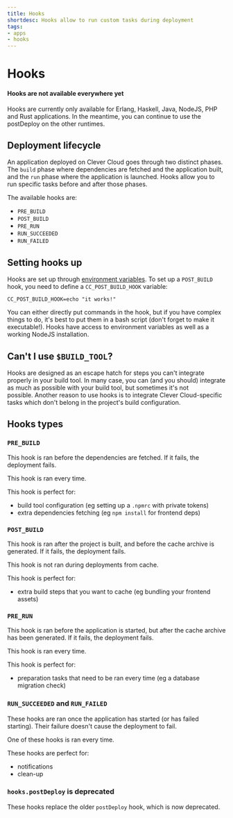 ```yaml
---
title: Hooks
shortdesc: Hooks allow to run custom tasks during deployment
tags:
- apps
- hooks
---
```


# Hooks

<div class="panel panel-warning">
  <div class="panel-heading">
     <h4>Hooks are not available everywhere yet</h4>
  </div>
  <div class="panel-body">
    Hooks are currently only available for Erlang, Haskell, Java, NodeJS, PHP and Rust
    applications. In the meantime, you can continue to use the postDeploy on
    the other runtimes.
  </div>
</div>

## Deployment lifecycle

An application deployed on Clever Cloud goes through two distinct phases. The
`build` phase where dependencies are fetched and the application built, and the
`run` phase where the application is launched. Hooks allow you to run specific
tasks before and after those phases.

The available hooks are:

 - `PRE_BUILD`
 - `POST_BUILD`
 - `PRE_RUN`
 - `RUN_SUCCEEDED`
 - `RUN_FAILED`

## Setting hooks up

Hooks are set up through [environment
variables](https://www.clever-cloud.com/doc/admin-console/environment-variables/).
To set up a `POST_BUILD` hook, you need to define a `CC_POST_BUILD_HOOK`
variable:

	CC_POST_BUILD_HOOK=echo "it works!"

You can either directly put commands in the hook, but if you have complex
things to do, it's best to put them in a bash script (don't forget to make it
executable!). Hooks have access to environment variables as well as a working
NodeJS installation.

## Can't I use `$BUILD_TOOL`?

Hooks are designed as an escape hatch for steps you can't integrate properly in
your build tool. In many case, you can (and you should) integrate as much as
possible with your build tool, but sometimes it's not possible. Another reason
to use hooks is to integrate Clever Cloud-specific tasks which don't belong in
the project's build configuration.

## Hooks types

### `PRE_BUILD`

This hook is ran before the dependencies are fetched. If it fails, the
deployment fails.

This hook is ran every time.

This hook is perfect for:

 - build tool configuration (eg setting up a `.npmrc` with private tokens)
 - extra dependencies fetching (eg `npm install` for frontend deps)

### `POST_BUILD`

This hook is ran after the project is built, and before the cache archive is
generated. If it fails, the deployment fails.

This hook is not ran during deployments from cache.

This hook is perfect for:

 - extra build steps that you want to cache (eg bundling your frontend assets)

### `PRE_RUN`

This hook is ran before the application is started, but after the cache archive
has been generated. If it fails, the deployment fails.

This hook is ran every time.

This hook is perfect for:

 - preparation tasks that need to be ran every time (eg a database migration check)

### `RUN_SUCCEEDED` and `RUN_FAILED`

These hooks are ran once the application has started (or has failed starting).
Their failure doesn't cause the deployment to fail.

One of these hooks is ran every time.

These hooks are perfect for:

 - notifications
 - clean-up

### `hooks.postDeploy` is deprecated

These hooks replace the older `postDeploy` hook, which is now deprecated.
